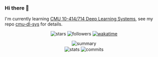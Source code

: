 ### Hi there 👋

<!--
**Fr4nk1inCs/Fr4nk1inCs** is a ✨ _special_ ✨ repository because its `README.md` (this file) appears on your GitHub profile.

Here are some ideas to get you started:

- 🔭 I’m currently working on ...
- 🌱 I’m currently learning ...
- 👯 I’m looking to collaborate on ...
- 🤔 I’m looking for help with ...
- 💬 Ask me about ...
- 📫 How to reach me: ...
- 😄 Pronouns: ...
- ⚡ Fun fact: ...
-->

I'm currently learning [CMU 10-414/714 Deep Learning Systems](https://dlsyscourse.org), see my repo [cmu-dl-sys](https://github.com/Fr4nk1inCs/cmu-dl-sys.git) for details.

<!--
<p align="center">
  <a href="https://git.io/typing-svg">
    <img src="https://readme-typing-svg.demolab.com?font=Fira+Code&center=true&vCenter=true&pause=1000&width=435&lines=Fr4nk1in.profile()" alt="Typing SVG" />
  </a>
</p>
-->

<p align="center">
  <img src="https://img.shields.io/github/stars/Fr4nk1inCs?affiliations=OWNER&style=for-the-badge" alt="stars">
  <img src="https://img.shields.io/github/followers/Fr4nk1inCs?style=for-the-badge" alt="followers">
  <a href="https://wakatime.com/@e024e23b-0211-4224-b6ed-23c808e3d2e9">
    <img src="https://wakatime.com/badge/user/e024e23b-0211-4224-b6ed-23c808e3d2e9.svg?style=for-the-badge" alt="wakatime">
  </a>
</p>

<p align="center">
  <img src="https://github-profile-summary-cards.vercel.app/api/cards/profile-details?username=Fr4nk1inCs&theme=tokyonight" alt="summary">
  <!--
  <br>
  <img align="center" src="http://github-profile-summary-cards.vercel.app/api/cards/repos-per-language?username=Fr4nk1inCs&theme=tokyonight&hide=vhdl,systemverilog" alt="lang-by-repo">
  <img align="center" src="http://github-profile-summary-cards.vercel.app/api/cards/most-commit-language?username=Fr4nk1inCs&theme=tokyonight&hide=vhdl,systemverilog" alt="lang-by-commit">
  -->
  <br>
  <img align="center" src="http://github-profile-summary-cards.vercel.app/api/cards/stats?username=Fr4nk1inCs&theme=tokyonight" alt="stats">
  <img align="center" src="http://github-profile-summary-cards.vercel.app/api/cards/productive-time?username=Fr4nk1inCs&theme=tokyonight&utcOffset=8" alt="commits">
  <!--
  <br>
  <img align="center" src="https://github-readme-streak-stats.herokuapp.com/?user=Fr4nk1inCs&theme=tokyonight" alt="streaks">
  -->
</p>

<!--
### Laptop 💻
![Lenovo](https://img.shields.io/badge/lenovo%20laptop-E2231A?style=for-the-badge&logo=lenovo&logoColor=white)
![CPU](https://img.shields.io/badge/Intel-Core_i5_10th-0071C5?style=for-the-badge&logo=intel&logoColor=white)
![GPU](https://img.shields.io/badge/NVIDIA-MX350-76B900?style=for-the-badge&logo=nvidia&logoColor=white)
![Linux](https://img.shields.io/badge/Linux-FCC624?style=for-the-badge&logo=linux&logoColor=black)
![Manjaro](https://img.shields.io/badge/manjaro-35BF5C?style=for-the-badge&logo=manjaro&logoColor=white)

![Git](https://img.shields.io/badge/GIT-E44C30?style=for-the-badge&logo=git&logoColor=white)
![Starship](https://img.shields.io/badge/starship-DD0B78?style=for-the-badge&logo=starship&logoColor=white)
![Chrome](https://img.shields.io/badge/Google_chrome-4285F4?style=for-the-badge&logo=Google-chrome&logoColor=white)
![Spotify](https://img.shields.io/badge/Spotify-1ED760?&style=for-the-badge&logo=spotify&logoColor=white)

### IDEs and Tech Stack 👨‍💻
![Neovim](https://img.shields.io/badge/NeoVim-%2357A143.svg?&style=for-the-badge&logo=neovim&logoColor=white)
![Clion](https://img.shields.io/badge/CLion-000000?style=for-the-badge&logo=clion&logoColor=white)
![Obsidian](https://img.shields.io/badge/Obsidian-483699?style=for-the-badge&logo=Obsidian&logoColor=white)

![Python](https://img.shields.io/badge/Python-3776AB?style=for-the-badge&logo=python&logoColor=white)
![C](https://img.shields.io/badge/C-00599C?style=for-the-badge&logo=c&logoColor=white)
![C++](https://img.shields.io/badge/C%2B%2B-00599C?style=for-the-badge&logo=c%2B%2B&logoColor=white)
![Lua](https://img.shields.io/badge/Lua-2C2D72?style=for-the-badge&logo=lua&logoColor=white)
![Markdown](https://img.shields.io/badge/Markdown-000000?style=for-the-badge&logo=markdown&logoColor=white)
![LaTeX](https://img.shields.io/badge/LaTeX-47A141?style=for-the-badge&logo=LaTeX&logoColor=white)
-->

<!--
### Contact ☎️

Email: [sh.fu@outlook.com](mailto:sh.fu@outlook.com)
-->

<!--
### Recent ⌛

<p align="center">
  <a href="https://wakatime.com/@e024e23b-0211-4224-b6ed-23c808e3d2e9">
    <img align="center" src="https://raw.githubusercontent.com/Fr4nk1inCs/Fr4nk1inCs/master/images/wakatime_weekly_language_stats.svg">
    <img align="center" src="https://raw.githubusercontent.com/Fr4nk1inCs/Fr4nk1inCs/master/images/wakatime_weekly_project_stats.svg">
  </a>
</p>
-->
